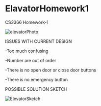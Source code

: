 # ElavatorHomework1
CS3366 Homework-1

![elevatorPhoto](https://user-images.githubusercontent.com/55510629/65379301-96cb9500-dc8b-11e9-8ada-3e1344520854.jpg)

ISSUES WITH CURRENT DESIGN

-Too much confusing

-Number are out of order

-There is no open door or close door buttons

-There is no emergency button

POSSIBLE SOLUTION SKETCH

![ElevatorSketch](https://user-images.githubusercontent.com/55510629/65379579-ff1c7580-dc8f-11e9-8306-3dfb11630e52.jpg)
